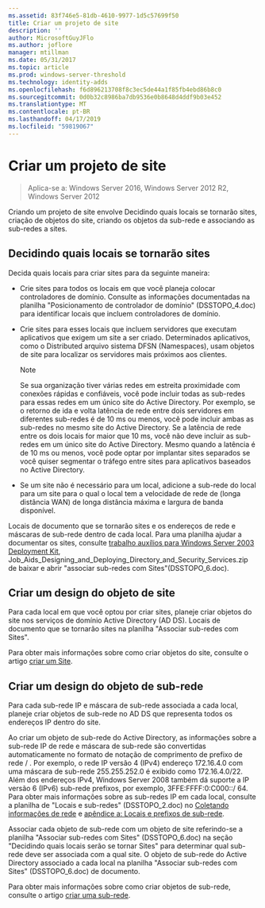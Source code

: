 ```yaml
---
ms.assetid: 83f746e5-81db-4610-9977-1d5c57699f50
title: Criar um projeto de site
description: ''
author: MicrosoftGuyJFlo
ms.author: joflore
manager: mtillman
ms.date: 05/31/2017
ms.topic: article
ms.prod: windows-server-threshold
ms.technology: identity-adds
ms.openlocfilehash: f6d896213708f8c3ec5de44a1f85fb4ebd86b8c0
ms.sourcegitcommit: 0d0b32c8986ba7db9536e0b8648d4ddf9b03e452
ms.translationtype: MT
ms.contentlocale: pt-BR
ms.lasthandoff: 04/17/2019
ms.locfileid: "59819067"
---
```

# <a name="creating-a-site-design"></a>Criar um projeto de site

>Aplica-se a: Windows Server 2016, Windows Server 2012 R2, Windows Server 2012

Criando um projeto de site envolve Decidindo quais locais se tornarão sites, criação de objetos do site, criando os objetos da sub-rede e associando as sub-redes a sites.  
  
## <a name="deciding-which-locations-will-become-sites"></a>Decidindo quais locais se tornarão sites

Decida quais locais para criar sites para da seguinte maneira:  
  
- Crie sites para todos os locais em que você planeja colocar controladores de domínio. Consulte as informações documentadas na planilha "Posicionamento de controlador de domínio" (DSSTOPO_4.doc) para identificar locais que incluem controladores de domínio.  
- Crie sites para esses locais que incluem servidores que executam aplicativos que exigem um site a ser criado. Determinados aplicativos, como o Distributed arquivo sistema DFSN (Namespaces), usam objetos de site para localizar os servidores mais próximos aos clientes.  

   > [!NOTE]  
   > Se sua organização tiver várias redes em estreita proximidade com conexões rápidas e confiáveis, você pode incluir todas as sub-redes para essas redes em um único site do Active Directory. Por exemplo, se o retorno de ida e volta latência de rede entre dois servidores em diferentes sub-redes é de 10 ms ou menos, você pode incluir ambas as sub-redes no mesmo site do Active Directory. Se a latência de rede entre os dois locais for maior que 10 ms, você não deve incluir as sub-redes em um único site do Active Directory. Mesmo quando a latência é de 10 ms ou menos, você pode optar por implantar sites separados se você quiser segmentar o tráfego entre sites para aplicativos baseados no Active Directory.  

- Se um site não é necessário para um local, adicione a sub-rede do local para um site para o qual o local tem a velocidade de rede de (longa distância WAN) de longa distância máxima e largura de banda disponível.  
  
Locais de documento que se tornarão sites e os endereços de rede e máscaras de sub-rede dentro de cada local. Para uma planilha ajudar a documentar os sites, consulte [trabalho auxílios para Windows Server 2003 Deployment Kit](https://go.microsoft.com/fwlink/?LinkID=102558), Job_Aids_Designing_and_Deploying_Directory_and_Security_Services.zip de baixar e abrir "associar sub-redes com Sites"(DSSTOPO_6.doc).  
  
## <a name="creating-a-site-object-design"></a>Criar um design do objeto de site

Para cada local em que você optou por criar sites, planeje criar objetos do site nos serviços de domínio Active Directory (AD DS). Locais de documento que se tornarão sites na planilha "Associar sub-redes com Sites".  
  
Para obter mais informações sobre como criar objetos do site, consulte o artigo [criar um Site](https://go.microsoft.com/fwlink/?LinkId=107067).  
  
## <a name="creating-a-subnet-object-design"></a>Criar um design do objeto de sub-rede

Para cada sub-rede IP e máscara de sub-rede associada a cada local, planeje criar objetos de sub-rede no AD DS que representa todos os endereços IP dentro do site.  
  
Ao criar um objeto de sub-rede do Active Directory, as informações sobre a sub-rede IP de rede e máscara de sub-rede são convertidas automaticamente no formato de notação de comprimento de prefixo de rede <IP address> / <prefix length>. Por exemplo, o rede IP versão 4 (IPv4) endereço 172.16.4.0 com uma máscara de sub-rede 255.255.252.0 é exibido como 172.16.4.0/22. Além dos endereços IPv4, Windows Server 2008 também dá suporte a IP versão 6 (IPv6) sub-rede prefixos, por exemplo, 3FFE:FFFF:0:C000::/ 64. Para obter mais informações sobre as sub-redes IP em cada local, consulte a planilha de "Locais e sub-redes" (DSSTOPO_2.doc) no [Coletando informações de rede](../../ad-ds/plan/Collecting-Network-Information.md) e [apêndice a: Locais e prefixos de sub-rede](Appendix-A--Locations-and-Subnet-Prefixes.md).  
  
Associar cada objeto de sub-rede com um objeto de site referindo-se a planilha "Associar sub-redes com Sites" (DSSTOPO_6.doc) na seção "Decidindo quais locais serão se tornar Sites" para determinar qual sub-rede deve ser associada com a qual site. O objeto de sub-rede do Active Directory associado a cada local na planilha "Associar sub-redes com Sites" (DSSTOPO_6.doc) de documento.  
  
Para obter mais informações sobre como criar objetos de sub-rede, consulte o artigo [criar uma sub-rede](https://go.microsoft.com/fwlink/?LinkId=107068).
